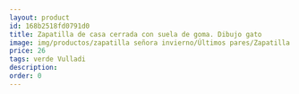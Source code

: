 ```yaml
---
layout: product
id: 168b2518fd0791d0
title: Zapatilla de casa cerrada con suela de goma. Dibujo gato
image: img/productos/zapatilla señora invierno/Últimos pares/Zapatilla de casa cerrada con suela de goma. Dibujo gato=26=verde Vulladi.webp
price: 26
tags: verde Vulladi
description: 
order: 0
---
```

